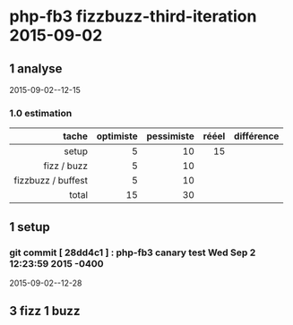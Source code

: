 # php-fb3 fizzbuzz-third-iteration 2015-09-02

## 1 analyse
 2015-09-02--12-15

### 1.0 estimation

  tache              | optimiste | pessimiste | rééel | différence
  ------------------:|----------:|-----------:|------:|----------
  setup              | 5         |  10        | 15      |
  fizz / buzz        | 5         |  10          |       |
  fizzbuzz / buffest | 5         |   10         |       |
  total              | 15        |   30         |       |


<!-- ########### push lines ######### -->

## 1 setup  
### git commit [ 28dd4c1 ] :  php-fb3 canary test  Wed Sep 2 12:23:59 2015 -0400

 2015-09-02--12-28
## 3 fizz 1 buzz
